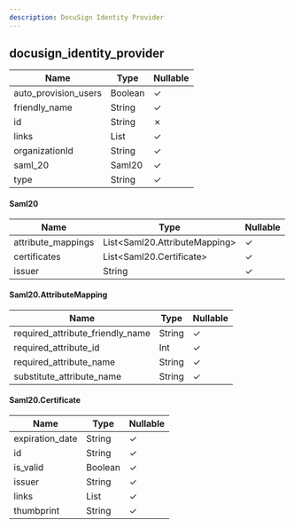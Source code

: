 ```yaml
---
description: DocuSign Identity Provider
---
```

docusign_identity_provider
--------------------------

| **Name**             | **Type**  | **Nullable** |
| -------------------- | --------- | ------------ |
| auto_provision_users | Boolean   | &check;      |
| friendly_name        | String    | &check;      |
| id                   | String    | &cross;      |
| links                | List<Map> | &check;      |
| organizationId       | String    | &check;      |
| saml_20              | Saml20    | &check;      |
| type                 | String    | &check;      |

#### Saml20
| **Name**           | **Type**                      | **Nullable** |
| ------------------ | ----------------------------- | ------------ |
| attribute_mappings | List<Saml20.AttributeMapping> | &check;      |
| certificates       | List<Saml20.Certificate>      | &check;      |
| issuer             | String                        | &check;      |

#### Saml20.AttributeMapping
| **Name**                         | **Type** | **Nullable** |
| -------------------------------- | -------- | ------------ |
| required_attribute_friendly_name | String   | &check;      |
| required_attribute_id            | Int      | &check;      |
| required_attribute_name          | String   | &check;      |
| substitute_attribute_name        | String   | &check;      |

#### Saml20.Certificate
| **Name**        | **Type**  | **Nullable** |
| --------------- | --------- | ------------ |
| expiration_date | String    | &check;      |
| id              | String    | &check;      |
| is_valid        | Boolean   | &check;      |
| issuer          | String    | &check;      |
| links           | List<Map> | &check;      |
| thumbprint      | String    | &check;      |
